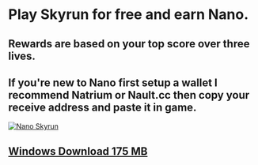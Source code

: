 # Play Skyrun for free and earn Nano.
## Rewards are based on your top score over three lives.
## If you're new to Nano first setup a wallet I recommend Natrium or Nault.cc then copy your receive address and paste it in game.
[![Nano Skyrun](https://img.youtube.com/vi/EUSL3VeemuM/0.jpg)](https://www.youtube.com/watch?v=EUSL3VeemuM "Nano Skyrun")  
## [Windows Download 175 MB](https://drive.google.com/file/d/1RCF5VB7vlU88dE5Czesuq3XL1VNMTA_Y/view?usp=sharing)
